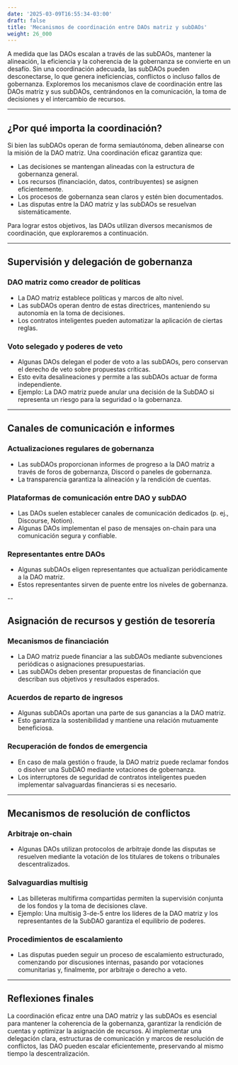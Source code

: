```yaml
---
date: '2025-03-09T16:55:34-03:00'
draft: false
title: 'Mecanismos de coordinación entre DAOs matriz y subDAOs'
weight: 26_000
---
```


A medida que las DAOs escalan a través de las subDAOs, mantener la alineación, la eficiencia y la coherencia de la gobernanza se convierte en un desafío. Sin una coordinación adecuada, las subDAOs pueden desconectarse, lo que genera ineficiencias, conflictos o incluso fallos de gobernanza. Exploremos los mecanismos clave de coordinación entre las DAOs matriz y sus subDAOs, centrándonos en la comunicación, la toma de decisiones y el intercambio de recursos.

---

## **¿Por qué importa la coordinación?**

Si bien las subDAOs operan de forma semiautónoma, deben alinearse con la misión de la DAO matriz. Una coordinación eficaz garantiza que:

- Las decisiones se mantengan alineadas con la estructura de gobernanza general.
- Los recursos (financiación, datos, contribuyentes) se asignen eficientemente.
- Los procesos de gobernanza sean claros y estén bien documentados.
- Las disputas entre la DAO matriz y las subDAOs se resuelvan sistemáticamente.

Para lograr estos objetivos, las DAOs utilizan diversos mecanismos de coordinación, que exploraremos a continuación. 

---

## **Supervisión y delegación de gobernanza**

### **DAO matriz como creador de políticas**
- La DAO matriz establece políticas y marcos de alto nivel.
- Las subDAOs operan dentro de estas directrices, manteniendo su autonomía en la toma de decisiones.
- Los contratos inteligentes pueden automatizar la aplicación de ciertas reglas.

### **Voto selegado y poderes de veto**
- Algunas DAOs delegan el poder de voto a las subDAOs, pero conservan el derecho de veto sobre propuestas críticas.
- Esto evita desalineaciones y permite a las subDAOs actuar de forma independiente.
- Ejemplo: La DAO matriz puede anular una decisión de la SubDAO si representa un riesgo para la seguridad o la gobernanza.

---

## **Canales de comunicación e informes**

### **Actualizaciones regulares de gobernanza**
- Las subDAOs proporcionan informes de progreso a la DAO matriz a través de foros de gobernanza, Discord o paneles de gobernanza.
- La transparencia garantiza la alineación y la rendición de cuentas.

### **Plataformas de comunicación entre DAO y subDAO**
- Las DAOs suelen establecer canales de comunicación dedicados (p. ej., Discourse, Notion).
- Algunas DAOs implementan el paso de mensajes on-chain para una comunicación segura y confiable.

### **Representantes entre DAOs**
- Algunas subDAOs eligen representantes que actualizan periódicamente a la DAO matriz.
- Estos representantes sirven de puente entre los niveles de gobernanza.

--

## **Asignación de recursos y gestión de tesorería**

### **Mecanismos de financiación**
- La DAO matriz puede financiar a las subDAOs mediante subvenciones periódicas o asignaciones presupuestarias.
- Las subDAOs deben presentar propuestas de financiación que describan sus objetivos y resultados esperados.

### **Acuerdos de reparto de ingresos**
- Algunas subDAOs aportan una parte de sus ganancias a la DAO matriz.
- Esto garantiza la sostenibilidad y mantiene una relación mutuamente beneficiosa.

### **Recuperación de fondos de emergencia**
- En caso de mala gestión o fraude, la DAO matriz puede reclamar fondos o disolver una SubDAO mediante votaciones de gobernanza.
- Los interruptores de seguridad de contratos inteligentes pueden implementar salvaguardas financieras si es necesario.

---

## **Mecanismos de resolución de conflictos**

### **Arbitraje on-chain**
- Algunas DAOs utilizan protocolos de arbitraje donde las disputas se resuelven mediante la votación de los titulares de tokens o tribunales descentralizados.

### **Salvaguardias multisig**
- Las billeteras multifirma compartidas permiten la supervisión conjunta de los fondos y la toma de decisiones clave.
- Ejemplo: Una multisig 3-de-5 entre los líderes de la DAO matriz y los representantes de la SubDAO garantiza el equilibrio de poderes.

### **Procedimientos de escalamiento**
- Las disputas pueden seguir un proceso de escalamiento estructurado, comenzando por discusiones internas, pasando por votaciones comunitarias y, finalmente, por arbitraje o derecho a veto.

---

## **Reflexiones finales**

La coordinación eficaz entre una DAO matriz y las subDAOs es esencial para mantener la coherencia de la gobernanza, garantizar la rendición de cuentas y optimizar la asignación de recursos. Al implementar una delegación clara, estructuras de comunicación y marcos de resolución de conflictos, las DAO pueden escalar eficientemente, preservando al mismo tiempo la descentralización.